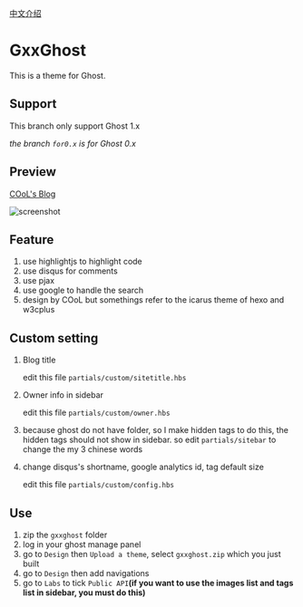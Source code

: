 [中文介绍](https://github.com/coolhihi/gxxghost/blob/master/README.zh-cn.md)

# GxxGhost

This is a theme for Ghost.

## Support

This branch only support Ghost 1.x

*the branch `for0.x` is for Ghost 0.x*

## Preview

[COoL's Blog](http://blog.gxxsite.com)

![screenshot](https://github.com/coolhihi/gxxghost/raw/master/_doc/gxxghost-screenshot.png)

## Feature

1. use highlightjs to highlight code
2. use disqus for comments
3. use pjax
4. use google to handle the search
5. design by COoL but somethings refer to the icarus theme of hexo and w3cplus

## Custom setting

1. Blog title

    edit this file `partials/custom/sitetitle.hbs`

2. Owner info in sidebar

    edit this file `partials/custom/owner.hbs`

3. because ghost do not have folder, so I make hidden tags to do this, the hidden tags should not show in sidebar. so edit `partials/sitebar` to change the my 3 chinese words
    
4. change disqus's shortname, google analytics id, tag default size

    edit this file `partials/custom/config.hbs`
    
## Use

1. zip the `gxxghost` folder
2. log in your ghost manage panel
3. go to `Design` then `Upload a theme`, select `gxxghost.zip` which you just built
4. go to `Design` then add navigations
5. go to `Labs` to tick `Public API`**(if you want to use the images list and tags list in sidebar, you must do this)**
